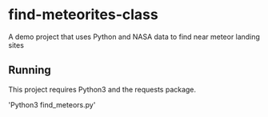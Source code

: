 # find-meteorites-class
A demo project that uses Python and NASA data to find near meteor landing sites

## Running

This project requires Python3 and the requests package.

'Python3 find_meteors.py'
